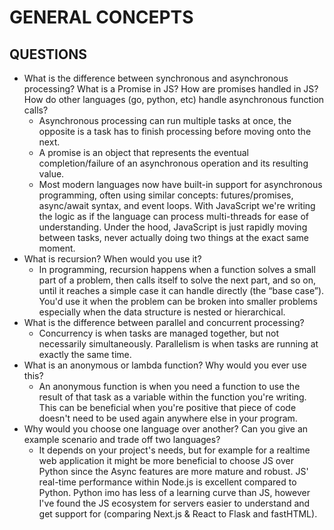 # GENERAL CONCEPTS

## QUESTIONS

* What is the difference between synchronous and asynchronous processing? What is a 
  Promise in JS? How are promises handled in JS? How do other languages (go, python, etc) handle asynchronous function calls?
  * Asynchronous processing can run multiple tasks at once, the opposite is a task has 
    to finish processing before moving onto the next. 
  * A promise is an object that represents the eventual completion/failure of an 
    asynchronous operation and its resulting value. 
  * Most modern languages now have built-in support for asynchronous programming, 
    often using similar concepts: futures/promises, async/await syntax, and event 
    loops. With JavaScript we're writing the logic as if the language can process 
    multi-threads for ease of understanding. Under the hood, JavaScript is just 
    rapidly moving between tasks, never actually doing two things at the exact same moment.
* What is recursion? When would you use it?
  * In programming, recursion happens when a function solves a small part of a problem,
    then calls itself to solve the next part, and so on, until it reaches a simple 
    case it can handle directly (the “base case”). You'd use it when the problem can 
    be broken into smaller problems especially when the data structure is nested or 
    hierarchical.
* What is the difference between parallel and concurrent processing?
  * Concurrency is when tasks are managed together, but not necessarily simultaneously.
    Parallelism is when tasks are running at exactly the same time.
* What is an anonymous or lambda function? Why would you ever use this?
  * An anonymous function is when you need a function to use the result of that task 
    as a variable within the function you're writing. This can be beneficial when 
    you're positive that piece of code doesn't need to be used again anywhere else in 
    your program.
* Why would you choose one language over another? Can you give an example scenario and 
  trade off two languages?
  * It depends on your project's needs, but for example for a realtime web application 
    it might be more beneficial to choose JS over Python since the Async features are 
    more mature and robust. JS' real-time performance within Node.js is excellent compared to Python. Python imo has less of a learning curve than 
    JS, however I've found the JS ecosystem for servers easier to understand and get 
    support for (comparing Next.js & React to Flask and fastHTML).
